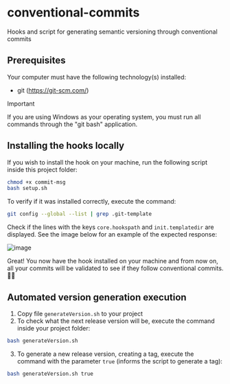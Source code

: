 # conventional-commits
Hooks and script for generating semantic versioning through conventional commits

## Prerequisites
Your computer must have the following technology(s) installed:
- git (https://git-scm.com/)

> [!IMPORTANT]
> If you are using Windows as your operating system, you must run all commands through the "git bash" application.

## Installing the hooks locally
If you wish to install the hook on your machine, run the following script inside this project folder:
```bash
chmod +x commit-msg
bash setup.sh
```
To verify if it was installed correctly, execute the command:
```bash
git config --global --list | grep .git-template
```
Check if the lines with the keys `core.hookspath` and `init.templatedir` are displayed.
See the image below for an example of the expected response:

![image](https://github.com/joaojuniormail/conventional-commits/assets/7514536/0697faca-a702-458f-97d8-ca4360faac1b)

Great! You now have the hook installed on your machine and from now on, all your commits will be validated to see if they follow conventional commits. 🍾🎉

## Automated version generation execution
1. Copy file `generateVersion.sh` to your project
2. To check what the next release version will be, execute the command inside your project folder:
```bash
bash generateVersion.sh
```
3. To generate a new release version, creating a tag, execute the command with the parameter `true` (informs the script to generate a tag):
```bash
bash generateVersion.sh true
```

